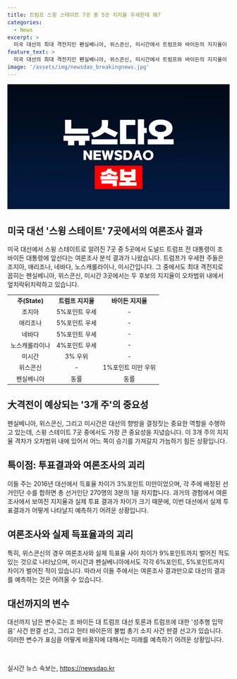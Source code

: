 ```yaml
---
title: 트럼프 스윙 스테이트 7곳 중 5곳 지지율 우세한데 왜?
categories:
  - News
excerpt: >
  미국 대선의 최대 격전지인 펜실베니아, 위스콘신, 미시간에서 트럼프와 바이든의 지지율이 비슷한 것으로 나타나, 대선 결과에 영향을 줄 수 있다. 트럼프가 앞서는 곳도 있지만, 바이든이 이기면 역전 가능성도 있다는 전망이다. 다만, 지지율과 실제 득표율의 차이가 있을 수 있어 예측이 어렵다. 대선 토론과 여러 변수가 표심 변화에 영향을 줄 것으로 보이지만, 실제 효과는 좀 더 지켜봐야 할 것으로 보인다.
feature_text: >
  미국 대선의 최대 격전지인 펜실베니아, 위스콘신, 미시간에서 트럼프와 바이든의 지지율이 비슷한 것으로 나타나, 대선 결과에 영향을 줄 수 있다. 트럼프가 앞서는 곳도 있지만, 바이든이 이기면 역전 가능성도 있다는 전망이다. 다만, 지지율과 실제 득표율의 차이가 있을 수 있어 예측이 어렵다. 대선 토론과 여러 변수가 표심 변화에 영향을 줄 것으로 보이지만, 실제 효과는 좀 더 지켜봐야 할 것으로 보인다.
image: '/assets/img/newsdao_breakingnews.jpg'
---
```


<p><img src="/assets/img/newsdao_breakingnews.jpg" alt="pcversion 속보" /></p>

<h2 data-ke-size="size26">미국 대선 '스윙 스테이트' 7곳에서의 여론조사 결과</h2>

<p data-ke-size="size16">미국 대선에서 스윙 스테이트로 알려진 7곳 중 5곳에서 도널드 트럼프 전 대통령이 조 바이든 대통령에 앞선다는 여론조사 분석 결과가 나왔습니다. 트럼프가 우세한 주들은 조지아, 애리조나, 네바다, 노스캐롤라이나, 미시간입니다. 그 중에서도 최대 격전지로 꼽히는 펜실베니아, 위스콘신, 미시간 3곳에서는 두 후보의 지지율이 오차범위 내에서 엎치락뒤치락하고 있습니다.</p>

<table>
  <tr>
    <td style="text-align: center; height: 17px;"><b>주(State)</b></td>
    <td style="text-align: center; height: 17px;"><b>트럼프 지지율</b></td>
    <td style="text-align: center; height: 17px;"><b>바이든 지지율</b></td>
  </tr>
  <tr>
    <td style="text-align: center; height: 17px;">조지아</td>
    <td style="text-align: center; height: 17px;">5%포인트 우세</td>
    <td style="text-align: center; height: 17px;">-</td>
  </tr>
  <tr>
    <td style="text-align: center; height: 17px;">애리조나</td>
    <td style="text-align: center; height: 17px;">5%포인트 우세</td>
    <td style="text-align: center; height: 17px;">-</td>
  </tr>
  <tr>
    <td style="text-align: center; height: 17px;">네바다</td>
    <td style="text-align: center; height: 17px;">5%포인트 우세</td>
    <td style="text-align: center; height: 17px;">-</td>
  </tr>
  <tr>
    <td style="text-align: center; height: 17px;">노스캐롤라이나</td>
    <td style="text-align: center; height: 17px;">4%포인트 우세</td>
    <td style="text-align: center; height: 17px;">-</td>
  </tr>
  <tr>
    <td style="text-align: center; height: 17px;">미시간</td>
    <td style="text-align: center; height: 17px;">3% 우위</td>
    <td style="text-align: center; height: 17px;">-</td>
  </tr>
  <tr>
    <td style="text-align: center; height: 17px;">위스콘신</td>
    <td style="text-align: center; height: 17px;">-</td>
    <td style="text-align: center; height: 17px;">1%포인트 미만 우위</td>
  </tr>
  <tr>
    <td style="text-align: center; height: 17px;">펜실베니아</td>
    <td style="text-align: center; height: 17px;">동률</td>
    <td style="text-align: center; height: 17px;">동률</td>
  </tr>
</table>

<h2 data-ke-size="size26">大격전이 예상되는 '3개 주'의 중요성</h2>

<p data-ke-size="size16">펜실베니아, 위스콘신, 그리고 미시간은 대선의 향방을 결정짓는 중요한 역할을 수행하고 있는데, 스윙 스테이트 7곳 중에서도 가장 큰 중요성을 지녔습니다. 이 3개 주의 지지율 격차가 오차범위 내에 있어서 어느 쪽이 승기를 가져갈지 가늠하기 힘든 상황입니다.</p>

<h2 data-ke-size="size26">특이점: 투표결과와 여론조사의 괴리</h2>

<p data-ke-size="size16">이들 주는 2016년 대선에서 득표율 차이가 3%포인트 미만이었으며, 각 주에 배정된 선거인단 수를 합하면 총 선거인단 270명의 3분의 1을 차지합니다. 과거의 경험에서 여론조사에서 보여진 지지율과 실제 투표 결과가 차이가 크기 때문에, 이번 대선에서 실제 투표결과가 어떻게 나타날지 예측하기 어려운 상황입니다.</p>

<h2 data-ke-size="size26">여론조사와 실제 득표율과의 괴리</h2>

<p data-ke-size="size16">특히, 위스콘신의 경우 여론조사와 실제 득표율 사이 차이가 9%포인트까지 벌어진 적도 있는 것으로 나타났으며, 미시간과 펜실베니아에서도 각각 6%포인트, 5%포인트까지 차이가 벌어진 적이 있습니다. 따라서 이들 주에서는 여론조사 결과만으로 대선의 결과를 예측하는 것은 어려울 수 있습니다.</p>

<h2 data-ke-size="size26">대선까지의 변수</h2>

<p data-ke-size="size16">대선까지 남은 변수로는 조 바이든 대 트럼프 대선 토론과 트럼프에 대한 '성추행 입막음' 사건 판결 선고, 그리고 헌터 바이든의 불법 총기 소지 사건 판결 선고가 있습니다. 이러한 변수가 표심을 어떻게 바꿀지에 대해서는 미래를 예측하기 어려운 상황입니다.</p>

<p data-ke-size="size16">&nbsp;</p>
실시간 뉴스 속보는, <a href="https://newsdao.kr" rel="dofollow">https://newsdao.kr</a>


